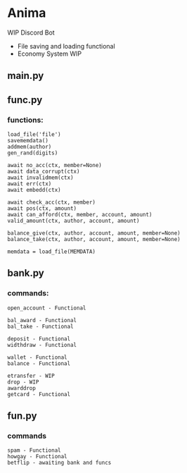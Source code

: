 # Anima
WIP Discord Bot
- File saving and loading functional
- Economy System WIP

## main.py
	
## func.py
### functions:
	load_file('file')
	savememdata()
	addmem(author)
	gen_rand(digits)

	await no_acc(ctx, member=None)
	await data_corrupt(ctx)
	await invalidmem(ctx)
	await err(ctx)
	await embedd(ctx)
	
	await check_acc(ctx, member)
	await pos(ctx, amount)
	await can_afford(ctx, member, account, amount)
	valid_amount(ctx, author, account, amount)

	balance_give(ctx, author, account, amount, member=None)
	balance_take(ctx, author, account, amount, member=None)

	memdata = load_file(MEMDATA)

## bank.py
### commands:
	open_account - Functional

	bal_award - Functional
	bal_take - Functional

	deposit - Functional
	widthdraw - Functional

	wallet - Functional
	balance - Functional

	etransfer - WIP
	drop - WIP
	awarddrop
	getcard - Functional

## fun.py
### commands
	spam - Functional
	howgay - Functional
	betflip - awaiting bank and funcs
